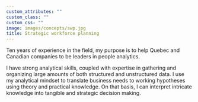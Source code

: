 ```yaml
---
custom_attributes: ""
custom_class: ""
custom_css: ""
image: images/concepts/swp.jpg
title: Strategic workforce planning
---
```




Ten years of experience in the field, my purpose is to help Quebec and Canadian companies to be leaders in people analytics.
 
I have strong analytical skills, coupled with expertise in gathering and organizing large amounts of both structured and unstructured data. I use my analytical mindset to translate business needs to working hypotheses using theory and practical knowledge. On that basis, I can interpret intricate knowledge into tangible and strategic decision making.










